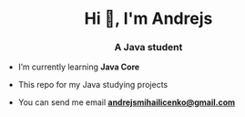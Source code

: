 <h1 align="center">Hi 👋, I'm Andrejs</h1>
<h3 align="center">A Java student</h3>

- I’m currently learning **Java Core**

- This repo for my Java studying projects

- You can send me email  **andrejsmihailicenko@gmail.com**


<h3 align="left"></h3>
<p align="left">
</p>
